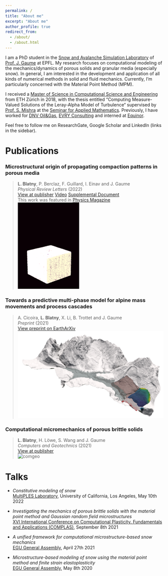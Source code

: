 ```yaml
---
permalink: /
title: "About me"
excerpt: "About me"
author_profile: true
redirect_from:
  - /about/
  - /about.html
---
```


I am a PhD student in the [Snow and Avalanche Simulation Laboratory](https://www.epfl.ch/labs/slab/) of [Prof. J. Gaume](https://people.epfl.ch/johan.gaume) at EPFL.
My research focuses on computational modeling of the mechanics/dynamics of porous solids and granular media (especially snow). In general, I am interested in the development and application of all kinds of numerical methods in solid and fluid mechanics. Currently, I’m particularly concerned with the Material Point Method (MPM).

I received a [Master of Science in Computational Science and Engineering](https://rw.ethz.ch/) from ETH Zürich in 2018, with the thesis entitled “Computing Measure-Valued Solutions of the Leray-Alpha Model of Turbulence“ supervised by [Prof. S. Mishra](https://camlab.ethz.ch/the-group/group-head.html) at the [Seminar for Applied Mathematics](https://math.ethz.ch/sam). Previously, I have worked for [DNV Oil&Gas](https://www.dnv.com/), [EVRY Consulting](https://www.tietoevry.com/) and interned at [Equinor](https://www.equinor.com/).

Feel free to follow me on ResearchGate, Google Scholar and LinkedIn (links in the sidebar).

Publications  
======      

### Microstructural origin of propagating compaction patterns in porous media
> **L. Blatny**, P. Berclaz, F. Guillard, I. Einav and J. Gaume  
> _Physical Review Letters_ (2022)  
> [View at publisher](https://journals.aps.org/prl/abstract/10.1103/PhysRevLett.128.228002) [Video](https://journals.aps.org/prl/supplemental/10.1103/PhysRevLett.128.228002/supplementary_movie_1.mp4) [Supplemental Document](https://journals.aps.org/prl/supplemental/10.1103/PhysRevLett.128.228002/supplement_rev16022022.pdf)  
> This work was featured in [Physics Magazine](https://physics.aps.org/articles/v15/s73)  
![prl](/images/cover_prl.gif)  

### Towards a predictive multi-phase model for alpine mass movements and process cascades
> A. Cicoira, **L. Blatny**, X. Li, B. Trottet and J. Gaume  
> _Preprint_ (2021)  
> [View preprint on EarthArXiv](https://eartharxiv.org/repository/view/2968/)  
![cicoira](/images/cover_earth.png)  

### Computational micromechanics of porous brittle solids  
> **L. Blatny**, H. Löwe, S. Wang and J. Gaume  
> _Computers and Geotechnics_ (2021)  
> [View at publisher](https://www.sciencedirect.com/science/article/pii/S0266352X21002822)  
![comgeo](/images/cover_comgeo.gif)  


Talks
======

* _Constitutive modeling of snow_   
[MultiPLES Laboratory](https://www.math.ucla.edu/multiples/), University of California, Los Angeles, May 10th 2022  

* _Investigating the mechanics of porous brittle solids with the material point method and Gaussian random field microstructures_  
[XVI International Conference on Computational Plasticity. Fundamentals and Applications (COMPLAS)](https://congress.cimne.com/complas2021/frontal/default.asp), September 8th 2021  

* _A unified framework for computational microstructure-based snow mechanics_  
[EGU General Assembly](https://meetingorganizer.copernicus.org/EGU21/EGU21-6108.html), April 27th 2021   

* _Microstructure-based modeling of snow using the material point method and finite strain elastoplasticity_  
[EGU General Assembly](https://meetingorganizer.copernicus.org/EGU2020/EGU2020-10203.html), May 8th 2020  
